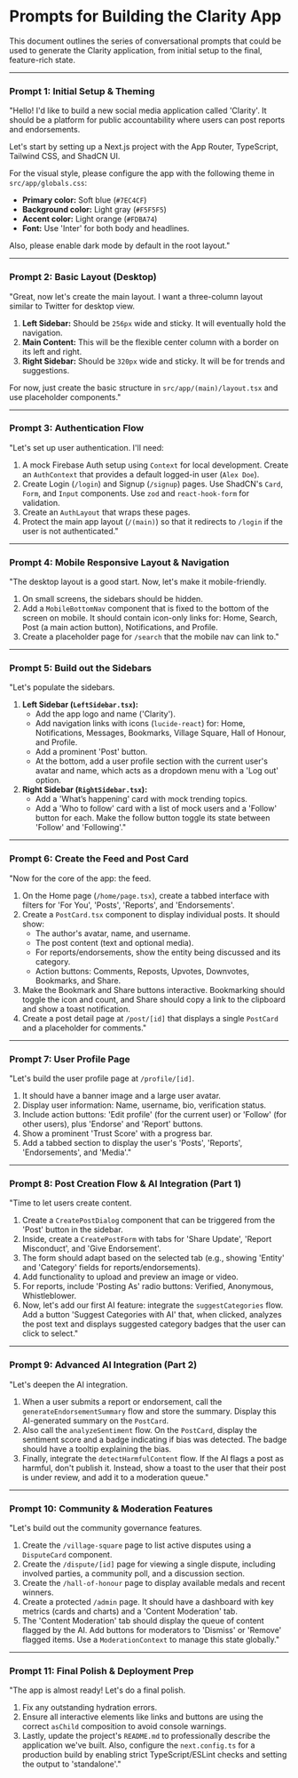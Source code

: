# Prompts for Building the Clarity App

This document outlines the series of conversational prompts that could be used to generate the Clarity application, from initial setup to the final, feature-rich state.

---

### Prompt 1: Initial Setup & Theming

"Hello! I'd like to build a new social media application called 'Clarity'. It should be a platform for public accountability where users can post reports and endorsements.

Let's start by setting up a Next.js project with the App Router, TypeScript, Tailwind CSS, and ShadCN UI.

For the visual style, please configure the app with the following theme in `src/app/globals.css`:
-   **Primary color:** Soft blue (`#7EC4CF`)
-   **Background color:** Light gray (`#F5F5F5`)
-   **Accent color:** Light orange (`#FDBA74`)
-   **Font:** Use 'Inter' for both body and headlines.

Also, please enable dark mode by default in the root layout."

---

### Prompt 2: Basic Layout (Desktop)

"Great, now let's create the main layout. I want a three-column layout similar to Twitter for desktop view.
1.  **Left Sidebar:** Should be `256px` wide and sticky. It will eventually hold the navigation.
2.  **Main Content:** This will be the flexible center column with a border on its left and right.
3.  **Right Sidebar:** Should be `320px` wide and sticky. It will be for trends and suggestions.

For now, just create the basic structure in `src/app/(main)/layout.tsx` and use placeholder components."

---

### Prompt 3: Authentication Flow

"Let's set up user authentication. I'll need:
1.  A mock Firebase Auth setup using `Context` for local development. Create an `AuthContext` that provides a default logged-in user (`Alex Doe`).
2.  Create Login (`/login`) and Signup (`/signup`) pages. Use ShadCN's `Card`, `Form`, and `Input` components. Use `zod` and `react-hook-form` for validation.
3.  Create an `AuthLayout` that wraps these pages.
4.  Protect the main app layout (`/(main)`) so that it redirects to `/login` if the user is not authenticated."

---

### Prompt 4: Mobile Responsive Layout & Navigation

"The desktop layout is a good start. Now, let's make it mobile-friendly.
1.  On small screens, the sidebars should be hidden.
2.  Add a `MobileBottomNav` component that is fixed to the bottom of the screen on mobile. It should contain icon-only links for: Home, Search, Post (a main action button), Notifications, and Profile.
3.  Create a placeholder page for `/search` that the mobile nav can link to."

---

### Prompt 5: Build out the Sidebars

"Let's populate the sidebars.
1.  **Left Sidebar (`LeftSidebar.tsx`):**
    *   Add the app logo and name ('Clarity').
    *   Add navigation links with icons (`lucide-react`) for: Home, Notifications, Messages, Bookmarks, Village Square, Hall of Honour, and Profile.
    *   Add a prominent 'Post' button.
    *   At the bottom, add a user profile section with the current user's avatar and name, which acts as a dropdown menu with a 'Log out' option.
2.  **Right Sidebar (`RightSidebar.tsx`):**
    *   Add a 'What’s happening' card with mock trending topics.
    *   Add a 'Who to follow' card with a list of mock users and a 'Follow' button for each. Make the follow button toggle its state between 'Follow' and 'Following'."

---

### Prompt 6: Create the Feed and Post Card

"Now for the core of the app: the feed.
1.  On the Home page (`/home/page.tsx`), create a tabbed interface with filters for 'For You', 'Posts', 'Reports', and 'Endorsements'.
2.  Create a `PostCard.tsx` component to display individual posts. It should show:
    *   The author's avatar, name, and username.
    *   The post content (text and optional media).
    *   For reports/endorsements, show the entity being discussed and its category.
    *   Action buttons: Comments, Reposts, Upvotes, Downvotes, Bookmarks, and Share.
3.  Make the Bookmark and Share buttons interactive. Bookmarking should toggle the icon and count, and Share should copy a link to the clipboard and show a toast notification.
4.  Create a post detail page at `/post/[id]` that displays a single `PostCard` and a placeholder for comments."

---

### Prompt 7: User Profile Page

"Let's build the user profile page at `/profile/[id]`.
1.  It should have a banner image and a large user avatar.
2.  Display user information: Name, username, bio, verification status.
3.  Include action buttons: 'Edit profile' (for the current user) or 'Follow' (for other users), plus 'Endorse' and 'Report' buttons.
4.  Show a prominent 'Trust Score' with a progress bar.
5.  Add a tabbed section to display the user's 'Posts', 'Reports', 'Endorsements', and 'Media'."

---

### Prompt 8: Post Creation Flow & AI Integration (Part 1)

"Time to let users create content.
1.  Create a `CreatePostDialog` component that can be triggered from the 'Post' button in the sidebar.
2.  Inside, create a `CreatePostForm` with tabs for 'Share Update', 'Report Misconduct', and 'Give Endorsement'.
3.  The form should adapt based on the selected tab (e.g., showing 'Entity' and 'Category' fields for reports/endorsements).
4.  Add functionality to upload and preview an image or video.
5.  For reports, include 'Posting As' radio buttons: Verified, Anonymous, Whistleblower.
6.  Now, let's add our first AI feature: integrate the `suggestCategories` flow. Add a button 'Suggest Categories with AI' that, when clicked, analyzes the post text and displays suggested category badges that the user can click to select."

---

### Prompt 9: Advanced AI Integration (Part 2)

"Let's deepen the AI integration.
1.  When a user submits a report or endorsement, call the `generateEndorsementSummary` flow and store the summary. Display this AI-generated summary on the `PostCard`.
2.  Also call the `analyzeSentiment` flow. On the `PostCard`, display the sentiment score and a badge indicating if bias was detected. The badge should have a tooltip explaining the bias.
3.  Finally, integrate the `detectHarmfulContent` flow. If the AI flags a post as harmful, don't publish it. Instead, show a toast to the user that their post is under review, and add it to a moderation queue."

---

### Prompt 10: Community & Moderation Features

"Let's build out the community governance features.
1.  Create the `/village-square` page to list active disputes using a `DisputeCard` component.
2.  Create the `/dispute/[id]` page for viewing a single dispute, including involved parties, a community poll, and a discussion section.
3.  Create the `/hall-of-honour` page to display available medals and recent winners.
4.  Create a protected `/admin` page. It should have a dashboard with key metrics (cards and charts) and a 'Content Moderation' tab.
5.  The 'Content Moderation' tab should display the queue of content flagged by the AI. Add buttons for moderators to 'Dismiss' or 'Remove' flagged items. Use a `ModerationContext` to manage this state globally."

---

### Prompt 11: Final Polish & Deployment Prep

"The app is almost ready! Let's do a final polish.
1.  Fix any outstanding hydration errors.
2.  Ensure all interactive elements like links and buttons are using the correct `asChild` composition to avoid console warnings.
3.  Lastly, update the project's `README.md` to professionally describe the application we've built. Also, configure the `next.config.ts` for a production build by enabling strict TypeScript/ESLint checks and setting the output to 'standalone'."
